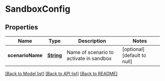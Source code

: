 # SandboxConfig
## Properties

Name | Type | Description | Notes
------------ | ------------- | ------------- | -------------
**scenarioName** | [**String**](string.md) | Name of scenario to activate in sandbox | [optional] [default to null]

[[Back to Model list]](../README.md#documentation-for-models) [[Back to API list]](../README.md#documentation-for-api-endpoints) [[Back to README]](../README.md)

